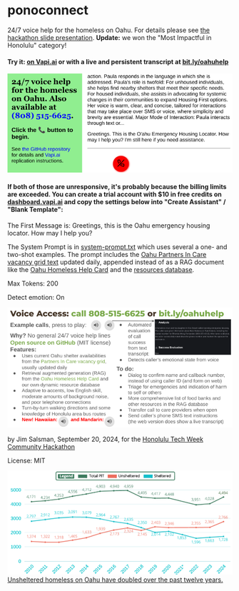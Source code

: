 # ponoconnect
24/7 voice help for the homeless on Oahu. For details please see [the hackathon slide presentation](https://bit.ly/ponoconnect). **Update:** we won the "Most Impactful in Honolulu" category!

#### Try it: [on Vapi.ai](https://vapi.ai?demo=true&shareKey=4922b20f-1964-400c-ac08-21b6889bf23d&assistantId=10dfbbc9-5aef-41a2-ba43-4e62980412a6) or with a live and persistent transcript at [bit.ly/oahuhelp](https://bit.ly/oahuhelp)

<a href=https://bit.ly/oahuhelp><img src=screenshot.png width=600 /></a>

#### If both of those are unresponsive, it's probably because the billing limits are exceeded. You can create a trial account with $10 in free credits on [dashboard.vapi.ai](https://dashboard.vapi.ai/) and copy the settings below into "Create Assistant" / "Blank Template":

The First Message is: Greetings, this is the Oahu emergency housing locator. How may I help you?

The System Prompt is in [system-prompt.txt](system-prompt.txt) which uses several a one- and two-shot examples. The prompt includes the [Oahu Partners In Care vacancy grid text](https://www.partnersincareoahu.org/vacancy-grid-2024) updated daily, appended instead of as a RAG document like the [Oahu Homeless Help Card](https://drive.google.com/file/d/1ThtgjkUWro2yLxYI_fguvgwv72V9WAwq) and the [resources database](https://docs.google.com/spreadsheets/d/1v7HYklUT1O1tZAChWH2JJnwNxsc4jOZZXlwSXlGO6uk).

Max Tokens: 200

Detect emotion: On

<a href=https://bit.ly/ponoconnect><img src=slide.png width=600 /></a>

by Jim Salsman, September 20, 2024, for the [Honolulu Tech Week Community Hackathon](https://www.honolulutechweek.com/hackathon)

License: MIT

<a href="https://acrobat.adobe.com/id/urn:aaid:sc:US:09696fca-7253-4e69-bfa6-6acedaa5ef90"><img src=trends.png width=600 /><br/>Unsheltered homeless on Oahu have doubled over the past twelve years.</a>
